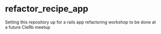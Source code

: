 refactor_recipe_app
===================

Setting this repository up for a rails app refactoring workshop to be done at a future CleRb meetup
